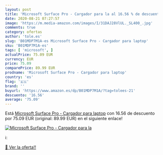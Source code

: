 ```yaml
---
layout: post
title: 'Microsoft Surface Pro - Cargador para la al 16.56 % de descuento'
date: 2020-08-21 07:27:57
image: 'https://m.media-amazon.com/images/I/31DAJ28VlUL._SL400_.jpg'
comments: true
category: ofertas
author: 'tole.es'
slug: 'B01MDP7M1A-es Microsoft Surface Pro - Cargador para laptop'
sku: 'B01MDP7M1A-es'
tags: [ 'microsoft', ]
actualPrice: 75.09 EUR
currency: EUR
price: 75.09
comparePrice: 89.99 EUR
prodname: 'Microsoft Surface Pro - Cargador para laptop'
country: 'es'
flag: '🇪🇸'
brand: ''
buyurl: 'https://www.amazon.es/dp/B01MDP7M1A/?tag=tolees-21'
descuento: '16.56'
average: '75.09'
---
```


Está [Microsoft Surface Pro - Cargador para laptop](https://www.amazon.es/dp/B01MDP7M1A/?tag=tolees-21) con 16.56 de descuento por 75.09 EUR (original: 89.99 EUR) en el siguiente enlace!

[![Microsoft Surface Pro - Cargador para la](https://m.media-amazon.com/images/I/31DAJ28VlUL._SL400_.jpg)](https://www.amazon.es/dp/B01MDP7M1A/?tag=tolees-21)

ℹ️:


[🛒 Ver la oferta!!](https://www.amazon.es/dp/B01MDP7M1A/?tag=tolees-21)
